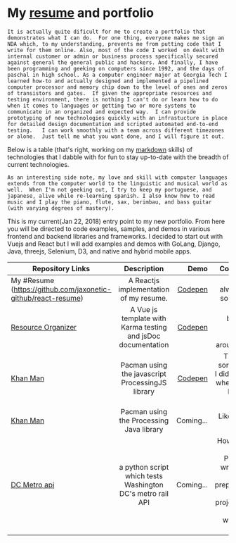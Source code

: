 # My [resume](#My) and portfolio
```
It is actually quite dificult for me to create a portfolio that demonstrates what I can do.  For one thing, everyone makes me sign an NDA which, to my understanding, prevents me from putting code that I write for them online. Also, most of the code I worked  on dealt with internal customer or admin or business process specifically secured against general the general public and hackers. And finally, I have been programming and geeking on computers since 1992, and the days of paschal in high school. As a computer engineer major at Georgia Tech I learned how-to and actually designed and implemented a pipelined computer processor and memory chip down to the level of ones and zeros of transistors and gates.  If given the appropriate resources and testing environment, there is nothing I can't do or learn how to do when it comes to languages or getting two or more systems to communicate in an organized and expected way.  I can provide prototyping of new technologies quickly with an infrastucture in place for detailed design documentation and scripted automated end-to-end testing.   I can work smoothly with a team across different timezones or alone.  Just tell me what you want done, and I will figure it out.
```
Below is a table (that's right, working on my [markdown](https://github.com/adam-p/markdown-here/wiki/Markdown-Cheatsheet) skills) of technologies that I dabble with for fun to stay up-to-date with the breadth of current technologies.  
```
As an interesting side note, my love and skill with computer languages extends from the computer world to the linguistic and musical world as well.  When I'm not geeking out, I try to keep my portuguese, and japanese, alive while re-learning spanish. I also know how to read music and I play the piano, flute, sax, berimbau, and bass guitar (with varying degrees of mastery).
```

This is my current(Jan 22, 2018) entry point to my new portfolio.  From here you will be directed to code examples, samples, and demos in various frontend and backend libraries and frameworks. I decided to start out with Vuejs and React but I will add examples and demos with GoLang, Django, Java, threejs, Selenium, D3, and native and hybrid mobile apps. 


| Repository Links           | Description    | Demo       | Comment  |
| ------------------- |:--------------:|------:| ----------:|
| My #Resume (https://github.com/jaxonetic-github/react-resume) | A Reactjs implementation of my resume.  | [Codepen](https://codepen.io/jaxonetic/pen/KZrdYK) | It won't always be so vanilla. |
| [Resource Organizer](https://github.com/jaxonetic-github/resource-organizer-vue) | A Vue js template with Karma testing and jsDoc documentation   | [Codepen](https://codepen.io/jaxonetic/pen/ZvVYKp) |   I will be building upon and/or around this |
| [Khan Man](https://codepen.io/jaxonetic/pen/vpvvbQ) | Pacman using the javascript ProcessingJS library   | [Codepen](https://codepen.io/jaxonetic/pen/vpvvbQ) |    This was something I did for fun when I was living in Brazil |
| [Khan Man](https://gist.github.com/jaxonetic-github/32e1d3d53188e4ed35e47a97e831c951)| Pacman using the Processing Java library   | Coming... | Like I said, for fun |
| [DC Metro api](https://gist.github.com/jaxonetic-github/d4436449d845a40c3741c4720de60fb1)| a python script which tests Washington DC's metro rail API    | Coming... | How about a little Python, I wrote this in preparation for a project that I am writing in Django |
